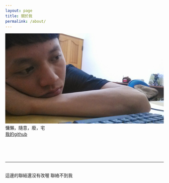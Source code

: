 ```yaml
---
layout: page
title: 關於我
permalink: /about/
---
```


<img class="col one right" src="/img/prof_pic.jpg">

<br/>
慵懶，隨意，廢，宅<br/><a href="https://github.com/lalalalaluk" target="blank">我的github</a>

<br/><br/>
<br/>
<hr/>
<br/>
<span class="contacticon center">
	<a href="mailto:you@example.com"><i class="fa fa-envelope-square"></i></a>
	<a href="https://github.com" target="_blank"><i class="fa fa-github-square"></i></a>
	<a href="https://www.linkedin.com" target="_blank"><i class="fa fa-linkedin-square"></i></a>
	<a href="http://tumblr.com" target="_blank"><i class="fa fa-tumblr-square"></i></a>
	<a href="https://twitter.com" target="_blank"><i class="fa fa-twitter-square"></i></a>
</span>

<div class="col three caption">
	這邊的聯結還沒有改喔 聯絡不到我
</div>

